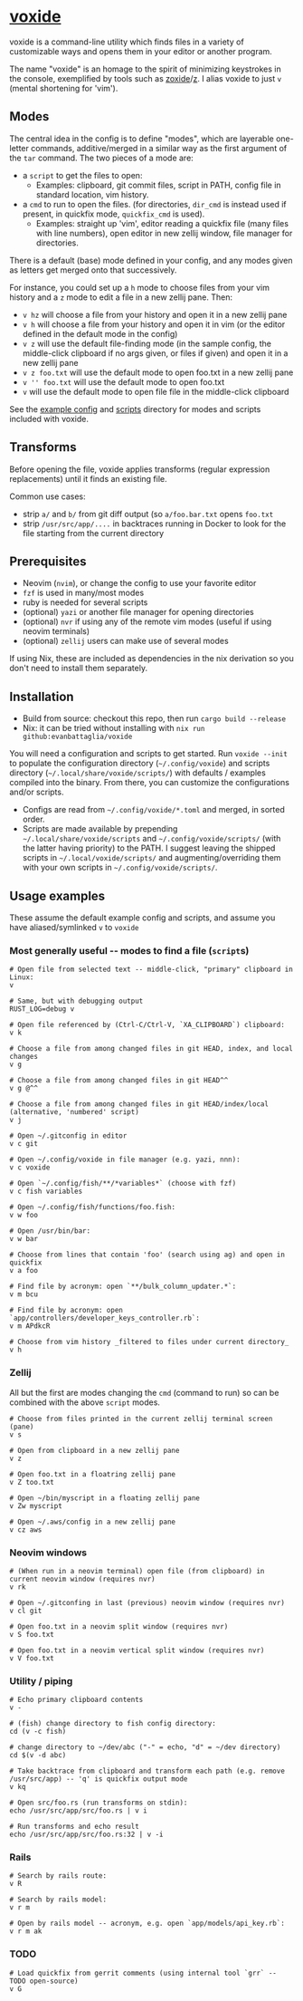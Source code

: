 # [voxide](https://github.com/evanbattaglia/voxide)

voxide is a command-line utility which finds files in a variety of customizable ways and opens them in your editor or another program.

The name "voxide" is an homage to the spirit of minimizing keystrokes in the console, exemplified by tools such as [zoxide](https://github.com/ajeetdsouza/zoxide)/[z](https://github.com/rupa/z). I alias voxide to just `v` (mental shortening for 'vim').

## Modes
The central idea in the config is to define "modes", which are layerable one-letter commands, additive/merged in a similar way as the first argument of the `tar` command. The two pieces of a mode are:
* a `script` to get the files to open:
  * Examples: clipboard, git commit files, script in PATH, config file in standard location, vim history.
* a `cmd` to run to open the files. (for directories, `dir_cmd` is instead used if present, in quickfix mode, `quickfix_cmd` is used).
  * Examples: straight up 'vim', editor reading a quickfix file (many files with line numbers), open editor in new zellij window, file manager for directories.

There is a default (base) mode defined in your config, and any modes given as letters get merged onto that successively.

For instance, you could set up a `h` mode to choose files from your vim history and a `z` mode to edit a file in a new zellij pane. Then:
* `v hz` will choose a file from your history and open it in a new zellij pane
* `v h` will choose a file from your history and open it in vim (or the editor defined in the default mode in the config)
* `v z` will use the default file-finding mode (in the sample config, the middle-click clipboard if no args given, or files if given) and open it in a new zellij pane
* `v z foo.txt` will use the default mode to open foo.txt in a new zellij pane
* `v '' foo.txt` will use the default mode to open foo.txt
* `v` will use the default mode to open file file in the middle-click clipboard

See the [example config](config/000_EXAMPLE.toml) and [scripts](scripts/) directory for modes and scripts included with voxide.

## Transforms
Before opening the file, voxide applies transforms (regular expression replacements) until it finds an existing file.

Common use cases:
* strip `a/` and `b/` from git diff output (so `a/foo.bar.txt` opens `foo.txt`
* strip `/usr/src/app/....` in backtraces running in Docker to look for the file starting from the current directory

## Prerequisites
* Neovim (`nvim`), or change the config to use your favorite editor
* `fzf` is used in many/most modes
* ruby is needed for several scripts
* (optional) `yazi` or another file manager for opening directories
* (optional) `nvr` if using any of the remote vim modes (useful if using neovim terminals)
* (optional) `zellij` users can make use of several modes

If using Nix, these are included as dependencies in the nix derivation so you don't need to install them separately.

## Installation
* Build from source: checkout this repo, then run `cargo build --release`
* Nix: it can be tried without installing with `nix run github:evanbattaglia/voxide`

You will need a configuration and scripts to get started. Run `voxide --init` to populate the configuration directory (`~/.config/voxide`) and scripts directory (`~/.local/share/voxide/scripts/`) with defaults / examples compiled into the binary. From there, you can customize the configurations and/or scripts.

* Configs are read from `~/.config/voxide/*.toml` and merged, in sorted order. 
* Scripts are made available by prepending `~/.local/share/voxide/scripts` and `~/.config/voxide/scripts/` (with the latter having priority) to the PATH. I suggest leaving the shipped scripts in `~/.local/voxide/scripts/` and augmenting/overriding them with your own scripts in `~/.config/voxide/scripts/`.

## Usage examples
These assume the default example config and scripts, and assume you have aliased/symlinked `v` to `voxide`

### Most generally useful -- modes to find a file (`script`s)
```
# Open file from selected text -- middle-click, "primary" clipboard in Linux:
v

# Same, but with debugging output
RUST_LOG=debug v

# Open file referenced by (Ctrl-C/Ctrl-V, `XA_CLIPBOARD`) clipboard:
v k

# Choose a file from among changed files in git HEAD, index, and local changes
v g

# Choose a file from among changed files in git HEAD^^
v g @^^

# Choose a file from among changed files in git HEAD/index/local (alternative, 'numbered' script)
v j

# Open ~/.gitconfig in editor
v c git

# Open ~/.config/voxide in file manager (e.g. yazi, nnn):
v c voxide

# Open `~/.config/fish/**/*variables*` (choose with fzf)
v c fish variables

# Open ~/.config/fish/functions/foo.fish:
v w foo

# Open /usr/bin/bar:
v w bar

# Choose from lines that contain 'foo' (search using ag) and open in quickfix
v a foo

# Find file by acronym: open `**/bulk_column_updater.*`:
v m bcu

# Find file by acronym: open `app/controllers/developer_keys_controller.rb`:
v m APdkcR

# Choose from vim history _filtered to files under current directory_
v h
```

### Zellij
All but the first are modes changing the `cmd` (command to run) so can be combined with the above `script` modes.

```
# Choose from files printed in the current zellij terminal screen (pane)
v s

# Open from clipboard in a new zellij pane
v z

# Open foo.txt in a floatring zellij pane
v Z too.txt

# Open ~/bin/myscript in a floating zellij pane
v Zw myscript

# Open ~/.aws/config in a new zellij pane
v cz aws
```

### Neovim windows
```
# (When run in a neovim terminal) open file (from clipboard) in current neovim window (requires nvr)
v rk

# Open ~/.gitconfing in last (previous) neovim window (requires nvr)
v cl git

# Open foo.txt in a neovim split window (requires nvr)
v S foo.txt

# Open foo.txt in a neovim vertical split window (requires nvr)
v V foo.txt
```

### Utility / piping
```
# Echo primary clipboard contents
v -

# (fish) change directory to fish config directory:
cd (v -c fish)

# change directory to ~/dev/abc ("-" = echo, "d" = ~/dev directory)
cd $(v -d abc)

# Take backtrace from clipboard and transform each path (e.g. remove /usr/src/app) -- 'q' is quickfix output mode
v kq

# Open src/foo.rs (run transforms on stdin):
echo /usr/src/app/src/foo.rs | v i

# Run transforms and echo result
echo /usr/src/app/src/foo.rs:32 | v -i
```

### Rails
```
# Search by rails route:
v R

# Search by rails model:
v r m

# Open by rails model -- acronym, e.g. open `app/models/api_key.rb`:
v r m ak
```

### TODO
```
# Load quickfix from gerrit comments (using internal tool `grr` -- TODO open-source)
v G
```
